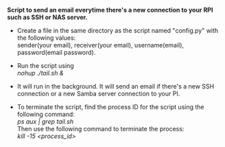 <b>Script to send an email everytime there's a new connection to your RPI such as SSH or NAS server. </b>

- Create a file in the same directory as the script named "config.py" with the following values:<br> 
sender(your email), receiver(your email), username(email), password(email password).

- Run the script using<br>
*nohup ./tail.sh &*

- It will run in the background. It will send an email if there's a new SSH connection or a new Samba server connection to your PI.
- To terminate the script, find the process ID for the script using the following command:<br>
*ps aux | grep tail.sh*<br>
Then use the following command to terminate the process:<br>
*kill -15 <process_id>*
